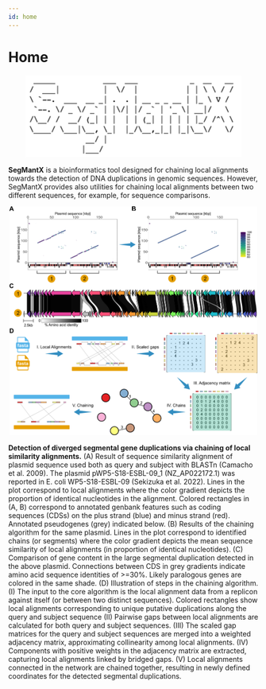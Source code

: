 ```yaml
---
id: home
---
```


# Home

<p align="center">
  <img src="img/segmantx_ASCII.png" alt="SegMantX ASCII">
</p>

**SegMantX** is a bioinformatics tool designed for chaining local alignments towards the detection of DNA duplications in genomic sequences. However, SegMantX provides also utilities for chaining local alignments between two different sequences, for example, for sequence comparisons.

<p align="center">
  <img src="img/segmantx_summary.png" alt="Summary" width="500" height="auto">
</p>

**Detection of diverged segmental gene duplications via chaining of local similarity alignments.** (A) Result of sequence similarity alignment of plasmid sequence used both as query and subject with BLASTn (Camacho et al. 2009). The plasmid pWP5-S18-ESBL-09_1 (NZ_AP022172.1) was reported in E. coli WP5-S18-ESBL-09 (Sekizuka et al. 2022). Lines in the plot correspond to local alignments where the color gradient depicts the proportion of identical nucleotides in the alignment. Colored rectangles in (A, B) correspond to annotated genbank features such as coding sequences (CDSs) on the plus strand (blue) and minus strand (red). Annotated pseudogenes (grey) indicated below. (B) Results of the chaining algorithm for the same plasmid. Lines in the plot correspond to identified chains (or segments) where the color gradient depicts the mean sequence similarity of local alignments (in proportion of identical nucleotides). (C) Comparison of gene content in the large segmental duplication detected in the above plasmid. Connections between CDS in grey gradients indicate amino acid sequence identities of >=30%. Likely paralogous genes are colored in the same shade. (D) Illustration of steps in the chaining algorithm. (I) The input to the core algorithm is the local alignment data from a replicon against itself (or between two distinct sequences). Colored rectangles show local alignments corresponding to unique putative duplications along the query and subject sequence (II) Pairwise gaps between local alignments are calculated for both query and subject sequences. (III) The scaled gap matrices for the query and subject sequences are merged into a weighted adjacency matrix, approximating collinearity among local alignments. (IV) Components with positive weights in the adjacency matrix are extracted, capturing local alignments linked by bridged gaps. (V) Local alignments connected in the network are chained together, resulting in newly defined coordinates for the detected segmental duplications.